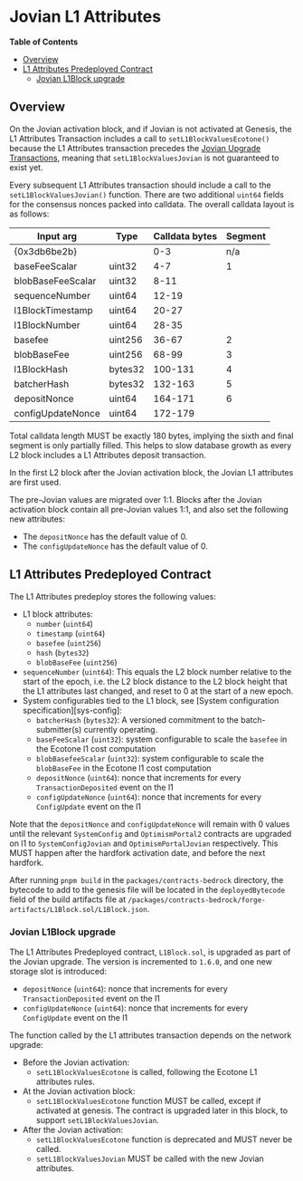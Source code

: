 # Jovian L1 Attributes

<!-- START doctoc generated TOC please keep comment here to allow auto update -->
<!-- DON'T EDIT THIS SECTION, INSTEAD RE-RUN doctoc TO UPDATE -->
**Table of Contents**

- [Overview](#overview)
- [L1 Attributes Predeployed Contract](#l1-attributes-predeployed-contract)
  - [Jovian L1Block upgrade](#jovian-l1block-upgrade)

<!-- END doctoc generated TOC please keep comment here to allow auto update -->

## Overview

On the Jovian activation block, and if Jovian is not activated at Genesis,
the L1 Attributes Transaction includes a call to `setL1BlockValuesEcotone()`
because the L1 Attributes transaction precedes the [Jovian Upgrade Transactions][jovian-upgrade-txs],
meaning that `setL1BlockValuesJovian` is not guaranteed to exist yet.

Every subsequent L1 Attributes transaction should include a call to the `setL1BlockValuesJovian()` function.
There are two additional `uint64` fields for the consensus nonces packed into calldata.
The overall calldata layout is as follows:

[jovian-upgrade-txs]: derivation.md#network-upgrade-automation-transactions

| Input arg         | Type    | Calldata bytes | Segment |
| ----------------- | ------- |----------------| ------- |
| {0x3db6be2b}      |         | 0-3            | n/a     |
| baseFeeScalar     | uint32  | 4-7            | 1       |
| blobBaseFeeScalar | uint32  | 8-11           |         |
| sequenceNumber    | uint64  | 12-19          |         |
| l1BlockTimestamp  | uint64  | 20-27          |         |
| l1BlockNumber     | uint64  | 28-35          |         |
| basefee           | uint256 | 36-67          | 2       |
| blobBaseFee       | uint256 | 68-99          | 3       |
| l1BlockHash       | bytes32 | 100-131        | 4       |
| batcherHash       | bytes32 | 132-163        | 5       |
| depositNonce      | uint64  | 164-171        | 6       |
| configUpdateNonce | uint64  | 172-179        |         |

Total calldata length MUST be exactly 180 bytes, implying the sixth and final segment is only
partially filled. This helps to slow database growth as every L2 block includes a L1 Attributes
deposit transaction.

In the first L2 block after the Jovian activation block, the Jovian L1 attributes are first used.

The pre-Jovian values are migrated over 1:1.
Blocks after the Jovian activation block contain all pre-Jovian values 1:1,
and also set the following new attributes:

- The `depositNonce` has the default value of 0.
- The `configUpdateNonce` has the default value of 0.

## L1 Attributes Predeployed Contract

The L1 Attributes predeploy stores the following values:

- L1 block attributes:
  - `number` (`uint64`)
  - `timestamp` (`uint64`)
  - `basefee` (`uint256`)
  - `hash` (`bytes32`)
  - `blobBaseFee` (`uint256`)
- `sequenceNumber` (`uint64`): This equals the L2 block number relative to the start of the epoch,
  i.e. the L2 block distance to the L2 block height that the L1 attributes last changed,
  and reset to 0 at the start of a new epoch.
- System configurables tied to the L1 block, see [System configuration specification][sys-config]:
  - `batcherHash` (`bytes32`): A versioned commitment to the batch-submitter(s) currently operating.
  - `baseFeeScalar` (`uint32`): system configurable to scale the `basefee` in the Ecotone l1 cost computation
  - `blobBasefeeScalar` (`uint32`): system configurable to scale the `blobBaseFee` in the Ecotone l1 cost computation
  - `depositNonce` (`uint64`): nonce that increments for every `TransactionDeposited` event on the l1
  - `configUpdateNonce` (`uint64`): nonce that increments for every `ConfigUpdate` event on the l1

Note that the `depositNonce` and `configUpdateNonce` will remain with 0 values until the relevant
`SystemConfig` and `OptimismPortal2` contracts are upgraded on l1 to `SystemConfigJovian` and
`OptimismPortalJovian` respectively. This MUST happen after the hardfork activation date, and
before the next hardfork.

After running `pnpm build` in the `packages/contracts-bedrock` directory, the bytecode to add to
the genesis file will be located in the `deployedBytecode` field of the build artifacts file at
`/packages/contracts-bedrock/forge-artifacts/L1Block.sol/L1Block.json`.

### Jovian L1Block upgrade

The L1 Attributes Predeployed contract, `L1Block.sol`, is upgraded as part of the Jovian upgrade.
The version is incremented to `1.6.0`, and one new storage slot is introduced:

- `depositNonce` (`uint64`): nonce that increments for every `TransactionDeposited` event on the l1
- `configUpdateNonce` (`uint64`): nonce that increments for every `ConfigUpdate` event on the l1

The function called by the L1 attributes transaction depends on the network upgrade:

- Before the Jovian activation:
  - `setL1BlockValuesEcotone` is called, following the Ecotone L1 attributes rules.
- At the Jovian activation block:
  - `setL1BlockValuesEcotone` function MUST be called, except if activated at genesis.
    The contract is upgraded later in this block, to support `setL1BlockValuesJovian`.
- After the Jovian activation:
  - `setL1BlockValuesEcotone` function is deprecated and MUST never be called.
  - `setL1BlockValuesJovian` MUST be called with the new Jovian attributes.
